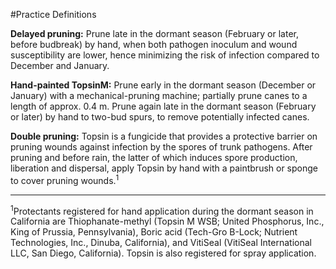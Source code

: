 #Practice Definitions

**Delayed pruning:** Prune late in the dormant season (February or later, before budbreak) by hand, when both pathogen inoculum and wound susceptibility are lower, hence minimizing the risk of infection compared to December and January. 

**Hand-painted TopsinM:** Prune early in the dormant season (December or January) with a mechanical-pruning machine; partially prune canes to a length of approx. 0.4 m. Prune again late in the dormant season (February or later) by hand to two-bud spurs, to remove potentially infected canes. 

**Double pruning:** Topsin is a fungicide that provides a protective barrier on pruning wounds against infection by the spores of trunk pathogens. After pruning and before rain, the latter of which induces spore production, liberation and dispersal, apply Topsin by hand with a paintbrush or sponge to cover pruning wounds.<sup>1</sup>

<hr />

<sup>1</sup>Protectants registered for hand application during the dormant season in California are Thiophanate-methyl (Topsin M WSB; United Phosphorus, Inc., King of Prussia, Pennsylvania), Boric acid (Tech-Gro B-Lock; Nutrient Technologies, Inc., Dinuba, California), and VitiSeal (VitiSeal International LLC, San Diego, California).  Topsin is also registered for spray application.

